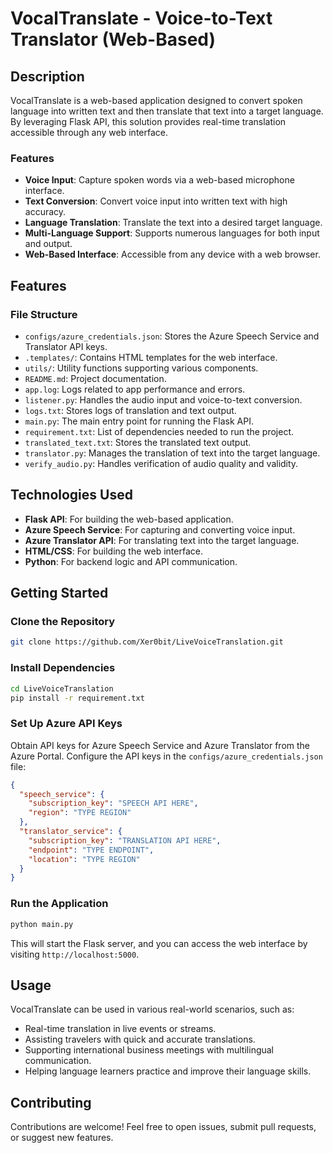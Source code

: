 **VocalTranslate - Voice-to-Text Translator (Web-Based)**
======================================================

**Description**
---------------

VocalTranslate is a web-based application designed to convert spoken language into written text and then translate that text into a target language. By leveraging Flask API, this solution provides real-time translation accessible
through any web interface.

### Features

* **Voice Input**: Capture spoken words via a web-based microphone interface.
* **Text Conversion**: Convert voice input into written text with high accuracy.
* **Language Translation**: Translate the text into a desired target language.
* **Multi-Language Support**: Supports numerous languages for both input and output.
* **Web-Based Interface**: Accessible from any device with a web browser.

**Features**
-------------

### File Structure

* `configs/azure_credentials.json`: Stores the Azure Speech Service and Translator API keys.
* `.templates/`: Contains HTML templates for the web interface.
* `utils/`: Utility functions supporting various components.
* `README.md`: Project documentation.
* `app.log`: Logs related to app performance and errors.
* `listener.py`: Handles the audio input and voice-to-text conversion.
* `logs.txt`: Stores logs of translation and text output.
* `main.py`: The main entry point for running the Flask API.
* `requirement.txt`: List of dependencies needed to run the project.
* `translated_text.txt`: Stores the translated text output.
* `translator.py`: Manages the translation of text into the target language.
* `verify_audio.py`: Handles verification of audio quality and validity.

**Technologies Used**
--------------------

* **Flask API**: For building the web-based application.
* **Azure Speech Service**: For capturing and converting voice input.
* **Azure Translator API**: For translating text into the target language.
* **HTML/CSS**: For building the web interface.
* **Python**: For backend logic and API communication.

**Getting Started**
-------------------

### Clone the Repository

```bash
git clone https://github.com/Xer0bit/LiveVoiceTranslation.git
```

### Install Dependencies

```bash
cd LiveVoiceTranslation
pip install -r requirement.txt
```

### Set Up Azure API Keys

Obtain API keys for Azure Speech Service and Azure Translator from the Azure Portal. Configure the API keys in the `configs/azure_credentials.json` file:

```json
{
  "speech_service": {
    "subscription_key": "SPEECH API HERE",
    "region": "TYPE REGION"
  },
  "translator_service": {
    "subscription_key": "TRANSLATION API HERE",
    "endpoint": "TYPE ENDPOINT",
    "location": "TYPE REGION"
  }
}
```

### Run the Application

```bash
python main.py
```

This will start the Flask server, and you can access the web interface by visiting `http://localhost:5000`.

**Usage**
--------

VocalTranslate can be used in various real-world scenarios, such as:

* Real-time translation in live events or streams.
* Assisting travelers with quick and accurate translations.
* Supporting international business meetings with multilingual communication.
* Helping language learners practice and improve their language skills.

**Contributing**
--------------

Contributions are welcome! Feel free to open issues, submit pull requests, or suggest new features.
